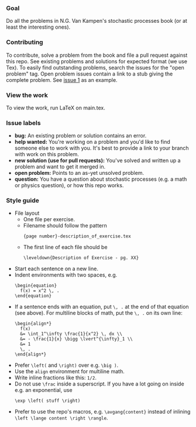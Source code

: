 ### Goal

Do all the problems in N.G. Van Kampen's stochastic processes book (or at least the interesting ones).

### Contributing

To contribute, solve a problem from the book and file a pull request against this repo.
See existing problems and solutions for expected format (we use Tex).
To easily find outstanding problems, search the issues for the "open problem" tag.
Open problem issues contain a link to a stub giving the complete problem.
See [issue 1](https://github.com/DanielSank/vankampen-stochastic/issues/1) as an example.

### View the work

To view the work, run LaTeX on main.tex.

### Issue labels

* **bug:** An existing problem or solution contains an error.
* **help wanted:** You're working on a problem and you'd like to find someone else to work with you. It's best to provide a link to your branch with work on this problem.
* **new solution (use for pull requests):** You've solved and written up a problem and want to get it merged in.
* **open problem:** Points to an as-yet unsolved problem.
* **question:** You have a question about stochastic processes (e.g. a math or physics question), or how this repo works.

### Style guide

* File layout
  * One file per exercise.
  * Filename should follow the pattern
    ```
    {page number}-description_of_exercise.tex
    ```
  * The first line of each file should be
    ```
    \leveldown{Description of Exercise - pg. XX}
    ```
* Start each sentence on a new line.
* Indent environments with two spaces, e.g.
    ```
    \begin{equation}
      f(x) = x^2 \, .
    \end{equation}
    ```
* If a sentence ends with an equation, put `\, .` at the end of that equation (see above). For multiline blocks of math, put the `\, .` on its own line:
    ```
    \begin{align*}
      f(x)
      &= \int_1^\infty \frac{1}{x^2} \, dx \\
      &= - \frac{1}{x} \bigg \lvert^{\infty}_1 \\
      &= 1
      \, .
    \end{align*}
    ```
* Prefer `\left(` and `\right)` over e.g. `\big )`.
* Use the `align` environment for multiline math.
* Write inline fractions like this: `1/2`.
* Do not use `\frac` inside a superscript. If you have a lot going on inside e.g. an exponential, use
    ```
    \exp \left( stuff \right)
    ```
* Prefer to use the repo's macros, e.g. `\avgang{content}` instead of inlining `\left \lange content \right \rangle`.
